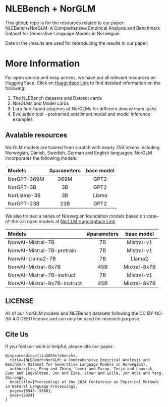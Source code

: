 # NLEBench + NorGLM

This github repo is for the resources related to our paper: NLEBench+NorGLM: A Comprehensive Empirical Analysis and Benchmark Dataset for Generative Language Models in Norwegian

Data in the /results are used for reproducing the results in our paper.

# More Information

For open source and easy access, we have put all relevant resources on Hugging Face. Click on [Hugginface Link](https://huggingface.co/NorGLM) to find detailed information on the following:
1) The NLEBench datasets and Dataset cards
2) NorGLMs and Model cards
3) Lora fine-tuned adaptors of NorGLMs for different downstream tasks
4) Evaluation tool - pretrained entailment model and model inference examples

## Avalable resources
NorGLM models are trained from scratch with nearly 25B tokens including Norwegian, Danish, Swedish, German and English languages. NorGLM incorporates the following models: 

| Models          | #parameters | base model |
| :---------------- | :------: | :----: |
| NorGPT-369M      |   369M   | GPT2 |
| NorGPT-3B       |   3B   | GPT2 |
| NorLlama-3B    |  3B   | Llama |
| NorGPT-23B |  23B   | GPT2 |

We also trained a series of Norwegian foundation models based on state-of-the-art open models at [NorLLM Huggingface Link](https://huggingface.co/NorwAI).

| Models          | #parameters | base model |
| :---------------- | :------: | :----: |
| NorwAI-Mistral-7B      |   7B   | Mistral-v1 |
| NorwAI-Mistral-7B-pretrain   |   7B   | Mistral-v1 |
| NorwAI-Llama2-7B    |  7B   | Llama2 |
| NorwAI-Mixtral-8x7B |  45B   | Mixtral-8x7B |
| NorwAI-Mistral-7B-instruct  |   7B   | Mistral-v1 |
| NorwAI-Mixtral-8x7B-instruct |  45B   | Mixtral-8x7B |


## LICENSE

All of our NorGLM models and NLEBench datasets following the CC BY-NC-SA 4.0 DEED license and can only be used for research purpose.

## Cite Us

If you feel our work is helpful, please cite our paper:

```
@inproceedings{liu2024nlebench+,
  title={NLEBench+NorGLM: A Comprehensive Empirical Analysis and Benchmark Dataset for Generative Language Models in Norwegian},
  author={Liu, Peng and Zhang, Lemei and Farup, Terje and Lauvrak, Even and Ingvaldsen, Jon and Eide, Simen and Gulla, Jon Atle and Yang, Zhirong},
  booktitle={Proceedings of the 2024 Conference on Empirical Methods in Natural Language Processing},
  pages={5543--5560},
  year={2024}
}
```

